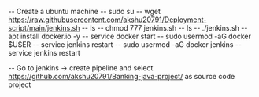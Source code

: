 -- Create a ubuntu machine 
-- sudo su
-- wget https://raw.githubusercontent.com/akshu20791/Deployment-script/main/jenkins.sh
-- ls
-- chmod 777 jenkins.sh
-- ls
-- ./jenkins.sh
-- apt install docker.io -y
-- service docker start
-- sudo usermod -aG docker $USER
-- service jenkins restart
-- sudo usermod -aG docker jenkins
-- service jenkins restart

 
-- Go to jenkins -> create pipeline and select https://github.com/akshu20791/Banking-java-project/ as source code project
